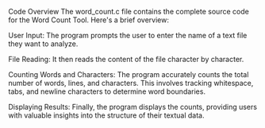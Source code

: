 Code Overview
The word_count.c file contains the complete source code for the Word Count Tool. Here's a brief overview:

User Input: The program prompts the user to enter the name of a text file they want to analyze.

File Reading: It then reads the content of the file character by character.

Counting Words and Characters: The program accurately counts the total number of words, lines, and characters. This involves tracking whitespace, tabs, and newline characters to determine word boundaries.

Displaying Results: Finally, the program displays the counts, providing users with valuable insights into the structure of their textual data.
